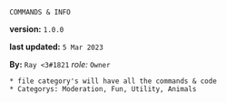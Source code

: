 `COMMANDS & INFO`

**version:** `1.0.0`

**last updated:** `5 Mar 2023`

**By:** `Ray <3#1821` *role:* `Owner`

```
* file category's will have all the commands & code 
* Categorys: Moderation, Fun, Utility, Animals 
```
